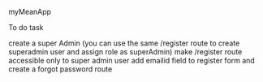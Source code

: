 myMeanApp

To do task 

create a super Admin (you can use the same /register route to create superadmin user and assign role as superAdmin)
make /register route accessible only to super admin user
add emailid field to register form
and create a forgot password route

